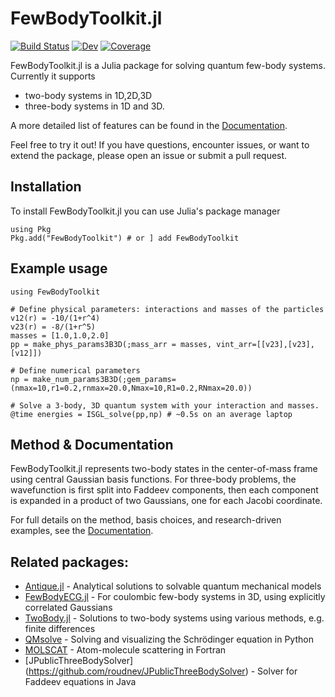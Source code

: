 # FewBodyToolkit.jl

[![Build Status](https://github.com/lhapp27/FewBodyToolkit.jl/actions/workflows/CI.yml/badge.svg?branch=main)](https://github.com/lhapp27/FewBodyToolkit.jl/actions/workflows/CI.yml?query=branch%3Amain)
[![Dev](https://img.shields.io/badge/docs-dev-blue.svg)](https://lhapp27.github.io/FewBodyToolkit.jl/dev/)
[![Coverage](https://codecov.io/gh/lhapp27/FewBodyToolkit.jl/branch/main/graph/badge.svg)](https://codecov.io/gh/lhapp27/FewBodyToolkit.jl)

FewBodyToolkit.jl is a Julia package for solving quantum few-body systems. Currently it supports
- two-body systems in 1D,2D,3D
- three-body systems in 1D and 3D.

A more detailed list of features can be found in the [Documentation](https://lhapp27.github.io/FewBodyToolkit.jl/dev/).

Feel free to try it out! If you have questions, encounter issues, or want to extend the package, please open an issue or submit a pull request.

## Installation
To install FewBodyToolkit.jl you can use Julia's package manager
```
using Pkg
Pkg.add("FewBodyToolkit") # or ] add FewBodyToolkit
```

## Example usage
```
using FewBodyToolkit

# Define physical parameters: interactions and masses of the particles
v12(r) = -10/(1+r^4)
v23(r) = -8/(1+r^5)
masses = [1.0,1.0,2.0]
pp = make_phys_params3B3D(;mass_arr = masses, vint_arr=[[v23],[v23],[v12]])

# Define numerical parameters
np = make_num_params3B3D(;gem_params=(nmax=10,r1=0.2,rnmax=20.0,Nmax=10,R1=0.2,RNmax=20.0))

# Solve a 3-body, 3D quantum system with your interaction and masses.
@time energies = ISGL_solve(pp,np) # ~0.5s on an average laptop
```

## Method & Documentation
FewBodyToolkit.jl represents two-body states in the center-of-mass frame using central Gaussian basis functions. For three-body problems, the wavefunction is first split into Faddeev components, then each component is expanded in a product of two Gaussians, one for each Jacobi coordinate.

For full details on the method, basis choices, and research-driven examples, see the [Documentation](https://lhapp27.github.io/FewBodyToolkit.jl/dev/).


## Related packages:
- [Antique.jl](https://github.com/ohno/Antique.jl) - Analytical solutions to solvable quantum mechanical models
- [FewBodyECG.jl](https://github.com/JuliaFewBody/FewBodyECG.jl) - For coulombic few-body systems in 3D, using explicitly correlated Gaussians
- [TwoBody.jl](https://github.com/ohno/TwoBody.jl) - Solutions to two-body systems using various methods, e.g. finite differences
- [QMsolve](https://github.com/quantum-visualizations/qmsolve) - Solving and visualizing the Schrödinger equation in Python
- [MOLSCAT](https://github.com/molscat/molscat) -  Atom-molecule scattering in Fortran
- [JPublicThreeBodySolver] (https://github.com/roudnev/JPublicThreeBodySolver) - Solver for Faddeev equations in Java